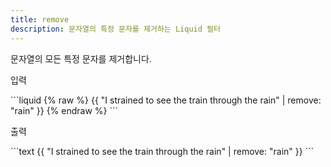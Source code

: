```yaml
---
title: remove
description: 문자열의 특정 문자를 제거하는 Liquid 필터
---
```


문자열의 모든 특정 문자를 제거합니다.

<p class="code-label">입력</p>
```liquid
{% raw %}
{{ "I strained to see the train through the rain" | remove: "rain" }}
{% endraw %}
```

<p class="code-label">출력</p>
```text
{{ "I strained to see the train through the rain" | remove: "rain" }}
```
